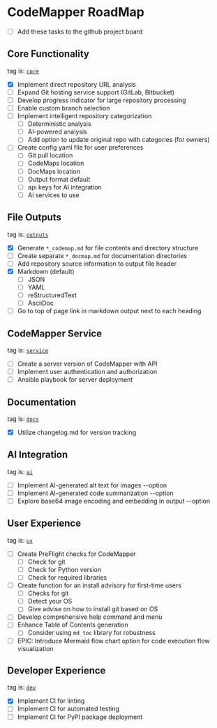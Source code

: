 # CodeMapper RoadMap

- [ ] Add these tasks to the github project board

## Core Functionality

tag is: [`core`](https://github.com/users/shaneholloman/projects/9/views/7)

- [x] Implement direct repository URL analysis
- [ ] Expand Git hosting service support (GitLab, Bitbucket)
- [ ] Develop progress indicator for large repository processing
- [ ] Enable custom branch selection
- [ ] Implement intelligent repository categorization
  - [ ] Deterministic analysis
  - [ ] AI-powered analysis
  - [ ] Add option to update original repo with categories (for owners)
- [ ] Create config yaml file for user preferences
  - [ ] Git pull location
  - [ ] CodeMaps location
  - [ ] DocMaps location
  - [ ] Output format default
  - [ ] api keys for AI integration
  - [ ] Ai services to use

## File Outputs

tag is: [`outputs`](https://github.com/users/shaneholloman/projects/9/views/7)

- [x] Generate `*_codemap.md` for file contents and directory structure
- [ ] Create separate `*_docmap.md` for documentation directories
- [ ] Add repository source information to output file header
- [x] Markdown (default)
  - [ ] JSON
  - [ ] YAML
  - [ ] reStructuredText
  - [ ] AsciiDoc
- [ ] Go to top of page link in markdown output next to each heading

## CodeMapper Service

tag is: [`service`](https://github.com/users/shaneholloman/projects/9/views/7)

- [ ] Create a server version of CodeMapper with API
- [ ] Implement user authentication and authorization
- [ ] Ansible playbook for server deployment

## Documentation

tag is: [`docs`](https://github.com/users/shaneholloman/projects/9/views/7)

- [x] Utilize changelog.md for version tracking

## AI Integration

tag is: [`ai`](https://github.com/users/shaneholloman/projects/9/views/7)

- [ ] Implement AI-generated alt text for images --option
- [ ] Implement AI-generated code summarization --option
- [ ] Explore base64 image encoding and embedding in output --option

## User Experience

tag is: [`ux`](https://github.com/users/shaneholloman/projects/9/views/7)

- [ ] Create PreFlight checks for CodeMapper
  - [ ] Check for git
  - [ ] Check for Python version
  - [ ] Check for required libraries
- [ ] Create function for an install advisory for first-time users
  - [ ] Checks for git
  - [ ] Detect your OS
  - [ ] Give advise on how to install git based on OS
- [ ] Develop comprehensive help command and menu
- [ ] Enhance Table of Contents generation
  - [ ] Consider using `md_toc` library for robustness
- [ ] EPIC: Introduce Mermaid flow chart option for code execution flow visualization

## Developer Experience

tag is: [`dev`](https://github.com/users/shaneholloman/projects/9/views/7)

- [x] Implement CI for linting
- [ ] Implement CI for automated testing
- [ ] Implement CI for PyPI package deployment
